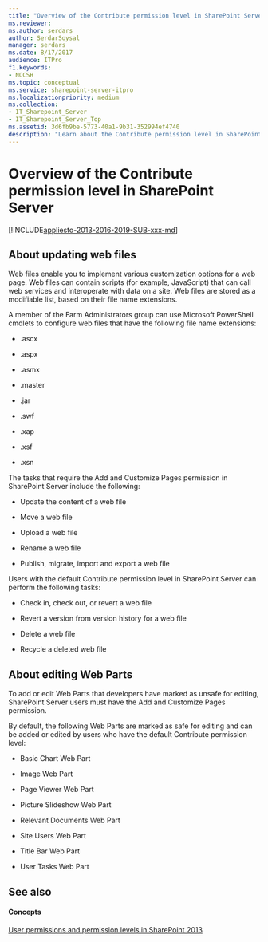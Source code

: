 ```yaml
---
title: "Overview of the Contribute permission level in SharePoint Server"
ms.reviewer: 
ms.author: serdars
author: SerdarSoysal
manager: serdars
ms.date: 8/17/2017
audience: ITPro
f1.keywords:
- NOCSH
ms.topic: conceptual
ms.service: sharepoint-server-itpro
ms.localizationpriority: medium
ms.collection:
- IT_Sharepoint_Server
- IT_Sharepoint_Server_Top
ms.assetid: 3d6fb9be-5773-40a1-9b31-352994ef4740
description: "Learn about the Contribute permission level in SharePoint Server."
---
```


# Overview of the Contribute permission level in SharePoint Server

[!INCLUDE[appliesto-2013-2016-2019-SUB-xxx-md](../includes/appliesto-2013-2016-2019-SUB-xxx-md.md)]
  
## About updating web files
<a name="section1"> </a>

Web files enable you to implement various customization options for a web page. Web files can contain scripts (for example, JavaScript) that can call web services and interoperate with data on a site. Web files are stored as a modifiable list, based on their file name extensions. 
  
A member of the Farm Administrators group can use Microsoft PowerShell cmdlets to configure web files that have the following file name extensions:
  
- .ascx
    
- .aspx
    
- .asmx
    
- .master
    
- .jar
    
- .swf
    
- .xap
    
- .xsf
    
- .xsn
    
The tasks that require the Add and Customize Pages permission in SharePoint Server include the following:
  
- Update the content of a web file
    
- Move a web file
    
- Upload a web file
    
- Rename a web file
    
- Publish, migrate, import and export a web file
    
Users with the default Contribute permission level in SharePoint Server can perform the following tasks:
  
- Check in, check out, or revert a web file
    
- Revert a version from version history for a web file
    
- Delete a web file
    
- Recycle a deleted web file
    
## About editing Web Parts
<a name="section2"> </a>

To add or edit Web Parts that developers have marked as unsafe for editing, SharePoint Server users must have the Add and Customize Pages permission.
  
By default, the following Web Parts are marked as safe for editing and can be added or edited by users who have the default Contribute permission level:
  
- Basic Chart Web Part
    
- Image Web Part
    
- Page Viewer Web Part
    
- Picture Slideshow Web Part
    
- Relevant Documents Web Part
    
- Site Users Web Part
    
- Title Bar Web Part
    
- User Tasks Web Part
    
## See also
<a name="section2"> </a>

#### Concepts

[User permissions and permission levels in SharePoint 2013](user-permissions-and-permission-levels.md)

